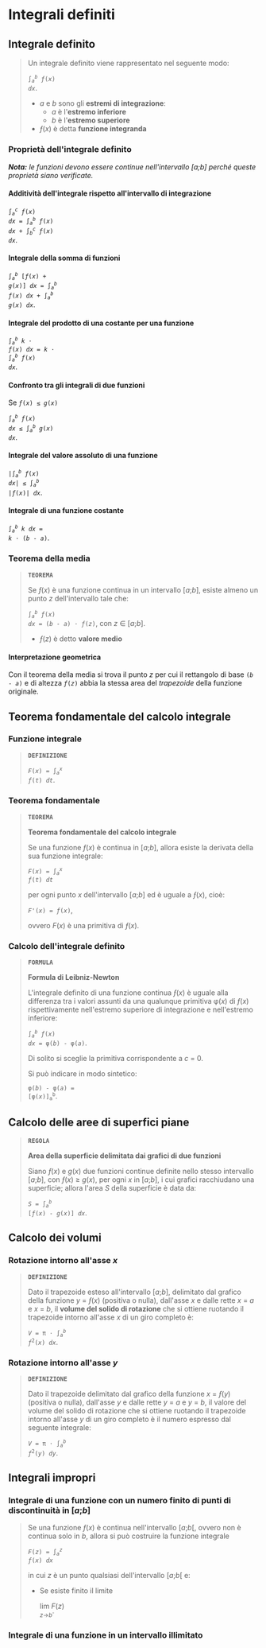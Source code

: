 # Integrali definiti

## Integrale definito

> Un integrale definito viene rappresentato nel seguente modo:
> 
> <code>&int;<sub><i>a</i></sub><sup><i>b</i></sup> <i>&fnof;</i>(<i>x</i>) <i>dx</i></code>.
> - *a* e *b* sono gli **estremi di integrazione**:
>   - *a* è l'**estremo inferiore**
>   - *b* è l'**estremo superiore**
> - *&fnof;*(*x*) è detta **funzione integranda**

### Proprietà dell'integrale definito

***Nota:** le funzioni devono essere continue nell'intervallo [a;b] perché queste proprietà siano verificate.*

#### Additività dell'integrale rispetto all'intervallo di integrazione

<code>&int;<sub><i>a</i></sub><sup><i>c</i></sup> <i>&fnof;</i>(<i>x</i>) <i>dx</i> = &int;<sub><i>a</i></sub><sup><i>b</i></sup> <i>&fnof;</i>(<i>x</i>) <i>dx</i> + &int;<sub><i>b</i></sub><sup><i>c</i></sup> <i>&fnof;</i>(<i>x</i>) <i>dx</i></code>.

#### Integrale della somma di funzioni

<code>&int;<sub><i>a</i></sub><sup><i>b</i></sup> [<i>&fnof;</i>(<i>x</i>) + <i>g</i>(<i>x</i>)] <i>dx</i> = &int;<sub><i>a</i></sub><sup><i>b</i></sup> <i>&fnof;</i>(<i>x</i>) <i>dx</i> + &int;<sub><i>a</i></sub><sup><i>b</i></sup> <i>g</i>(<i>x</i>) <i>dx</i></code>.

#### Integrale del prodotto di una costante per una funzione

<code>&int;<sub><i>a</i></sub><sup><i>b</i></sup> <i>k</i> &sdot; <i>&fnof;</i>(<i>x</i>) <i>dx</i> = <i>k</i> &sdot; &int;<sub><i>a</i></sub><sup><i>b</i></sup> <i>&fnof;</i>(<i>x</i>) <i>dx</i></code>.

#### Confronto tra gli integrali di due funzioni

Se <code><i>&fnof;</i>(<i>x</i>) &le; <i>g</i>(<i>x</i>)</code>

<code>&int;<sub><i>a</i></sub><sup><i>b</i></sup> <i>&fnof;</i>(<i>x</i>) <i>dx</i> &le; &int;<sub><i>a</i></sub><sup><i>b</i></sup> <i>g</i>(<i>x</i>) <i>dx</i></code>.

#### Integrale del valore assoluto di una funzione

<code>|&int;<sub><i>a</i></sub><sup><i>b</i></sup> <i>&fnof;</i>(<i>x</i>) <i>dx</i>| &le; &int;<sub><i>a</i></sub><sup><i>b</i></sup> |<i>&fnof;</i>(<i>x</i>)| <i>dx</i></code>.

#### Integrale di una funzione costante

<code>&int;<sub><i>a</i></sub><sup><i>b</i></sup> <i>k</i> <i>dx</i> = <i>k</i> &sdot; (<i>b</i> - <i>a</i>)</code>.

### Teorema della media

> **`TEOREMA`**
> 
> Se *&fnof;*(*x*) è una funzione continua in un intervallo [*a*;*b*], esiste almeno un punto *z* dell'intervallo tale che:
> 
> <code>&int;<sub><i>a</i></sub><sup><i>b</i></sup> <i>&fnof;</i>(<i>x</i>) <i>dx</i> = (<i>b</i> - <i>a</i>) &sdot; <i>&fnof;</i>(<i>z</i>)</code>, con *z* &isin; [*a*;*b*].
> - *&fnof;*(*z*) è detto **valore medio**

#### Interpretazione geometrica

Con il teorema della media si trova il punto *z* per cui il rettangolo di base <code>(<i>b</i> - <i>a</i>)</code> e di altezza <code><i>&fnof;</i>(<i>z</i>)</code> abbia la stessa area del *trapezoide* della funzione originale.

## Teorema fondamentale del calcolo integrale

### Funzione integrale

> **`DEFINIZIONE`**
> 
> <code><i>F</i>(<i>x</i>) = &int;<sub><i>a</i></sub><sup><i>x</i></sup> <i>&fnof;</i>(<i>t</i>) <i>dt</i></code>.

### Teorema fondamentale

> **`TEOREMA`**
> 
> **Teorema fondamentale del calcolo integrale**
> 
> Se una funzione *&fnof;*(*x*) è continua in [*a*;*b*], allora esiste la derivata della sua funzione integrale:
> 
> <code><i>F</i>(<i>x</i>) = &int;<sub><i>a</i></sub><sup><i>x</i></sup> <i>&fnof;</i>(<i>t</i>) <i>dt</i></code>
> 
> per ogni punto *x* dell'intervallo [*a*;*b*] ed è uguale a *&fnof;*(*x*), cioè:
> 
> <code><i>F'</i>(<i>x</i>) = <i>&fnof;</i>(<i>x</i>)</code>,
> 
> ovvero *F*(*x*) è una primitiva di *&fnof;*(*x*).

### Calcolo dell'integrale definito

> **`FORMULA`**
> 
> **Formula di Leibniz-Newton**
> 
> L'integrale definito di una funzione continua *&fnof;*(*x*) è uguale alla differenza tra i valori assunti da una qualunque primitiva &phi;(*x*) di *&fnof;*(*x*) rispettivamente nell'estremo superiore di integrazione e nell'estremo inferiore:
> 
> <code>&int;<sub><i>a</i></sub><sup><i>b</i></sup> <i>&fnof;</i>(<i>x</i>) <i>dx</i> = &phi;(<i>b</i>) - &phi;(<i>a</i>)</code>.
> 
> Di solito si sceglie la primitiva corrispondente a *c* = 0.
> 
> Si può indicare in modo sintetico:
> 
> <code>&phi;(<i>b</i>) - &phi;(<i>a</i>) = [&phi;(<i>x</i>)]<sub>a</sub><sup>b</sup></code>.

## Calcolo delle aree di superfici piane

> **`REGOLA`**
> 
> **Area della superficie delimitata dai grafici di due funzioni**
> 
> Siano *&fnof;*(*x*) e *g*(*x*) due funzioni continue definite nello stesso intervallo [*a*;*b*], con *&fnof;*(*x*) &ge; *g*(*x*), per ogni *x* in [*a*;*b*], i cui grafici racchiudano una superficie; allora l'area *S* della superficie è data da:
> 
> <code><i>S</i> = &int;<sub><i>a</i></sub><sup><i>b</i></sup> [<i>&fnof;</i>(<i>x</i>) - <i>g</i>(<i>x</i>)] <i>dx</i></code>.

## Calcolo dei volumi

### Rotazione intorno all'asse *x*

> **`DEFINIZIONE`**
> 
> Dato il trapezoide esteso all'intervallo [*a*;*b*], delimitato dal grafico della funzione *y* = *&fnof;*(*x*) (positiva o nulla), dall'asse *x* e dalle rette *x* = *a* e *x* = *b*, il **volume del solido di rotazione** che si ottiene ruotando il trapezoide intorno all'asse *x* di un giro completo è:
> 
> <code><i>V</i> = &pi; &sdot; &int;<sub><i>a</i></sub><sup><i>b</i></sup> <i>&fnof;</i><sup>2</sup>(<i>x</i>) <i>dx</i></code>.

### Rotazione intorno all'asse *y*

> **`DEFINIZIONE`**
> 
> Dato il trapezoide delimitato dal grafico della funzione *x* = *&fnof;*(*y*) (positiva o nulla), dall'asse *y* e dalle rette *y* = *a* e *y* = *b*, il valore del volume del solido di rotazione che si ottiene ruotando il trapezoide intorno all'asse *y* di un giro completo è il numero espresso dal seguente integrale:
> 
> <code><i>V</i> = &pi; &sdot; &int;<sub><i>a</i></sub><sup><i>b</i></sup> <i>&fnof;</i><sup>2</sup>(<i>y</i>) <i>dy</i></code>.

## Integrali impropri

### Integrale di una funzione con un numero finito di punti di discontinuità in [*a*;*b*]

> Se una funzione *&fnof;*(*x*) è continua nell'intervallo \[*a*;*b*\[, ovvero non è continua solo in *b*, allora si può costruire la funzione integrale
> 
> <code><i>F</i>(<i>z</i>) = &int;<sub><i>a</i></sub><sup><i>z</i></sup> <i>&fnof;</i>(<i>x</i>) <i>dx</i></code>
> 
> in cui *z* è un punto qualsiasi dell'intervallo \[*a*;*b*\[ e:
> - Se esiste finito il limite
> 
>   lim *F*(*z*)\
>   <sup><i>z</i>-><i>b<sup>-</sup></i></sup>

### Integrale di una funzione in un intervallo illimitato
